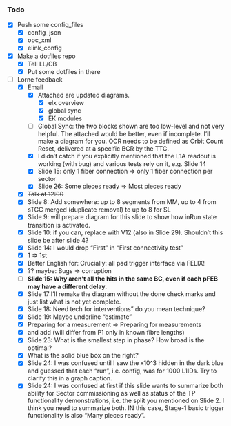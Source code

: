### Todo

- [x] Push some config_files
  - [x] config_json
  - [x] opc_xml
  - [x] elink_config
- [x] Make a dotfiles repo
  - [x] Tell LL/CB
  - [x] Put some dotfiles in there
- [ ] Lorne feedback
  - [x] Email
    - [x] Attached are updated diagrams.
      - [x] elx overview
      - [x] global sync
      - [x] EK modules
    - [ ] Global Sync: the two blocks shown are too low-level and not very helpful. The attached would be better, even if incomplete. I’ll make a diagram for you. OCR needs to be defined as Orbit Count Reset, delivered at a specific BCR by the TTC.
    - [x] I didn’t catch if you explicitly mentioned that the L1A readout is working (with bug) and various tests rely on it, e.g. Slide 14
    - [x] Slide 15: only 1 fiber connection => only 1 fiber connection per sector
    - [x] Slide 26: Some pieces ready => Most pieces ready
  - [x] <del>Talk at 12:00</del>
  - [x] Slide 8: Add somewhere: up to 8 segments from MM, up to 4 from sTGC merged (duplicate removal) to up to 8 for SL
  - [x] Slide 9: will prepare diagram for this slide to show how inRun state transition is activated.
  - [x] Slide 10: if you can, replace with V12 (also in Slide 29). Shouldn’t this slide be after slide 4?
  - [x] Slide 14: I would drop “First” in “First connectivity test”
  - [x] 1 => 1st
  - [x] Better English for: Crucially: all pad trigger interface via FELIX! 
  - [x] ?? maybe: Bugs => corruption
  - [ ] <b>Slide 15: Why aren’t all the hits in the same BC, even if each pFEB may have a different delay.</b>
  - [x] Slide 17:I’ll remake the diagram without the done check marks and just list what is not yet complete.
  - [x] Slide 18: Need tech for interventions” do you mean technique?
  - [x] Slide 19: Maybe underline “estimate”
  - [x] Preparing for a measurement => Preparing for measurements
  - [x] and add (will differ from P1 only in known fibre lengths)
  - [x] Slide 23: What is the smallest step in phase? How broad is the optimal?
  - [x] What is the solid blue box on the right?
  - [x] Slide 24: I was confused until I saw the x10^3 hidden in the dark blue and guessed that each “run”, i.e. config, was for 1000 L1IDs. Try to clarify this in a graph caption.
  - [x] Slide 24: I was confused at first if this slide wants to summarize both ability for Sector commissioning as well as status of the TP functionality demonstrations, i.e. the split you mentioned on Slide 2. I think you need to summarize both. IN this case, Stage-1 basic trigger functionality is also “Many pieces ready”.
